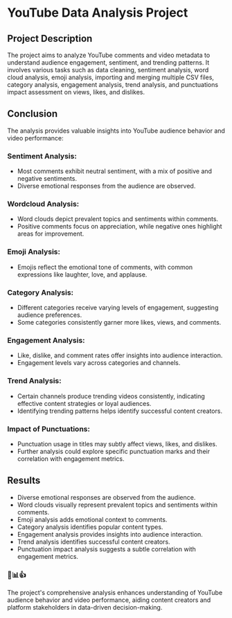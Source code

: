 # YouTube Data Analysis Project

## Project Description

The project aims to analyze YouTube comments and video metadata to understand audience engagement, sentiment, and trending patterns. It involves various tasks such as data cleaning, sentiment analysis, word cloud analysis, emoji analysis, importing and merging multiple CSV files, category analysis, engagement analysis, trend analysis, and punctuations impact assessment on views, likes, and dislikes.

## Conclusion

The analysis provides valuable insights into YouTube audience behavior and video performance:

### Sentiment Analysis:
- Most comments exhibit neutral sentiment, with a mix of positive and negative sentiments.
- Diverse emotional responses from the audience are observed.

### Wordcloud Analysis:
- Word clouds depict prevalent topics and sentiments within comments.
- Positive comments focus on appreciation, while negative ones highlight areas for improvement.

### Emoji Analysis:
- Emojis reflect the emotional tone of comments, with common expressions like laughter, love, and applause.

### Category Analysis:
- Different categories receive varying levels of engagement, suggesting audience preferences.
- Some categories consistently garner more likes, views, and comments.

### Engagement Analysis:
- Like, dislike, and comment rates offer insights into audience interaction.
- Engagement levels vary across categories and channels.

### Trend Analysis:
- Certain channels produce trending videos consistently, indicating effective content strategies or loyal audiences.
- Identifying trending patterns helps identify successful content creators.

### Impact of Punctuations:
- Punctuation usage in titles may subtly affect views, likes, and dislikes.
- Further analysis could explore specific punctuation marks and their correlation with engagement metrics.

## Results

- Diverse emotional responses are observed from the audience.
- Word clouds visually represent prevalent topics and sentiments within comments.
- Emoji analysis adds emotional context to comments.
- Category analysis identifies popular content types.
- Engagement analysis provides insights into audience interaction.
- Trend analysis identifies successful content creators.
- Punctuation impact analysis suggests a subtle correlation with engagement metrics.

### 🎉📊👍

The project's comprehensive analysis enhances understanding of YouTube audience behavior and video performance, aiding content creators and platform stakeholders in data-driven decision-making.


